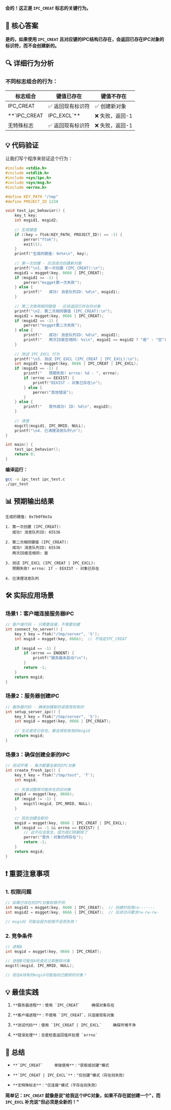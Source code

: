 **会的！这正是 `IPC_CREAT` 标志的关键行为。**

## 🎯 核心答案

**是的，如果使用 `IPC_CREAT` 且对应键的IPC结构已存在，会返回已存在IPC对象的标识符，而不会创建新的。**

## 🔍 详细行为分析

### 不同标志组合的行为：
| 标志组合 | 键值已存在 | 键值不存在 |
| --- | --- | --- |
| IPC_CREAT | ✅ 返回现有标识符 | ✅ 创建新对象 |
| **`IPC_CREAT | IPC_EXCL`** | ❌ 失败，返回-1 | ✅ 创建新对象 |
| 无特殊标志 | ✅ 返回现有标识符 | ❌ 失败，返回-1 |

## 💡 代码验证

让我们写个程序来验证这个行为：

```c
#include <stdio.h>
#include <stdlib.h>
#include <sys/ipc.h>
#include <sys/msg.h>
#include <errno.h>

#define KEY_PATH "/tmp"
#define PROJECT_ID 1234

void test_ipc_behavior() {
    key_t key;
    int msgid1, msgid2;
    
    // 生成键值
    if ((key = ftok(KEY_PATH, PROJECT_ID)) == -1) {
        perror("ftok");
        exit(1);
    }
    printf("生成的键值: 0x%x\n", key);
    
    // 第一次创建 - 应该成功创建新对象
    printf("\n1. 第一次创建 (IPC_CREAT):\n");
    msgid1 = msgget(key, 0666 | IPC_CREAT);
    if (msgid1 == -1) {
        perror("msgget第一次失败");
    } else {
        printf("   成功! 消息队列ID: %d\n", msgid1);
    }
    
    // 第二次使用相同键值 - 应该返回已存在的对象
    printf("\n2. 第二次相同键值 (IPC_CREAT):\n");
    msgid2 = msgget(key, 0666 | IPC_CREAT);
    if (msgid2 == -1) {
        perror("msgget第二次失败");
    } else {
        printf("   成功! 消息队列ID: %d\n", msgid2);
        printf("   两次ID是否相同: %s\n", msgid1 == msgid2 ? "是" : "否");
    }
    
    // 测试 IPC_EXCL 行为
    printf("\n3. 测试 IPC_EXCL (IPC_CREAT | IPC_EXCL):\n");
    int msgid3 = msgget(key, 0666 | IPC_CREAT | IPC_EXCL);
    if (msgid3 == -1) {
        printf("   预期失败! errno: %d - ", errno);
        if (errno == EEXIST) {
            printf("EEXIST - 对象已存在\n");
        } else {
            perror("其他错误");
        }
    } else {
        printf("   意外成功! ID: %d\n", msgid3);
    }
    
    // 清理
    msgctl(msgid1, IPC_RMID, NULL);
    printf("\n4. 已清理消息队列\n");
}

int main() {
    test_ipc_behavior();
    return 0;
}
```

**编译运行：**

```bash
gcc -o ipc_test ipc_test.c
./ipc_test
```

## 📊 预期输出结果

```text
生成的键值: 0x7b0f0e3a

1. 第一次创建 (IPC_CREAT):
   成功! 消息队列ID: 65536

2. 第二次相同键值 (IPC_CREAT):
   成功! 消息队列ID: 65536
   两次ID是否相同: 是

3. 测试 IPC_EXCL (IPC_CREAT | IPC_EXCL):
   预期失败! errno: 17 - EEXIST - 对象已存在

4. 已清理消息队列
```

## 🛠️ 实际应用场景

### 场景1：客户端连接服务器IPC

```c
// 客户端代码 - 只需要连接，不需要创建
int connect_to_server() {
    key_t key = ftok("/tmp/server", 'S');
    int msgid = msgget(key, 0666);  // 不指定IPC_CREAT
    
    if (msgid == -1) {
        if (errno == ENOENT) {
            printf("服务器未启动!\n");
        }
        return -1;
    }
    return msgid;
}
```

### 场景2：服务器创建IPC

```c
// 服务器代码 - 确保创建新的或使用现有的
int setup_server_ipc() {
    key_t key = ftok("/tmp/server", 'S');
    int msgid = msgget(key, 0666 | IPC_CREAT);
    
    // 无论是否已存在，都会得到有效的msgid
    return msgid;
}
```

### 场景3：确保创建全新的IPC

```c
// 测试环境 - 每次都要全新的IPC对象
int create_fresh_ipc() {
    key_t key = ftok("/tmp/test", 'T');
    int msgid;
    
    // 先尝试删除可能存在的旧对象
    msgid = msgget(key, 0666);
    if (msgid != -1) {
        msgctl(msgid, IPC_RMID, NULL);
    }
    
    // 现在创建全新的
    msgid = msgget(key, 0666 | IPC_CREAT | IPC_EXCL);
    if (msgid == -1 && errno == EEXIST) {
        // 这不应该发生，因为我们刚删除了
        perror("意外：对象仍然存在");
        return -1;
    }
    return msgid;
}
```

## ❗ 重要注意事项

### 1. **权限问题**

```c
// 如果已存在的IPC对象权限不同
int msgid1 = msgget(key, 0600 | IPC_CREAT);  // 创建时权限rw-------
int msgid2 = msgget(key, 0666 | IPC_CREAT);  // 后续访问要求rw-rw-rw-

// msgid2 可能会因为权限不足而失败！
```

### 2. **竞争条件**

```c
// 进程A
int msgid = msgget(key, 0666 | IPC_CREAT);

// 进程B可能在A检查后立即删除对象
msgctl(msgid, IPC_RMID, NULL);

// 现在A持有的msgid可能指向已删除的对象！
```

## 💡 最佳实践
1.     **服务器进程**：使用 `IPC_CREAT`     确保对象存在
    
2.     **客户端进程**：不使用 `IPC_CREAT`，只连接现有对象
    
3.     **测试代码**：使用 `IPC_CREAT | IPC_EXCL`     确保环境干净
    
4.     **错误处理**：总是检查返回值并处理 `errno`

## 🎯 总结
-     **`IPC_CREAT`     单独使用**："获取或创建"模式
    
-     **`IPC_CREAT | IPC_EXCL`**："仅创建"模式（存在则失败）
    
-     **无特殊标志**："仅连接"模式（不存在则失败）

**简单记：`IPC_CREAT` 就像是说"给我这个IPC对象，如果不存在就创建一个"，而 `IPC_EXCL` 补充说"但必须是全新的！"**